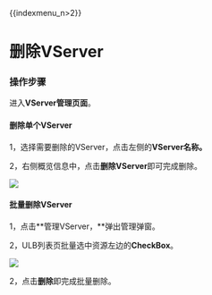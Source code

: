 {{indexmenu_n>2}}

# 删除VServer

### 操作步骤

进入**VServer管理页面**。

#### 删除单个VServer

1，选择需要删除的VServer，点击左侧的**VServer名称。**

2，右侧概览信息中，点击**删除VServer**即可完成删除。

![](../../../.gitbook/assets/image%20%2819%29.png)

#### 批量删除VServer

1，点击**管理VServer，**弹出管理弹窗。

2，ULB列表页批量选中资源左边的**CheckBox**。

![](../../../.gitbook/assets/image%20%2834%29.png)

2，点击**删除**即完成批量删除。

